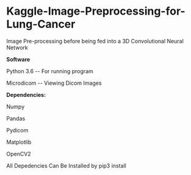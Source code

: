 # Kaggle-Image-Preprocessing-for-Lung-Cancer

Image Pre-processing before being fed into a 3D Convolutional Neural Network



<b>Software</b>

<p>Python 3.6 -- For running program<p>
<p>Microdicom -- Viewing Dicom Images<p>



<b>Dependencies:</b>


<p>Numpy<p>
<p>Pandas<p>
<p>Pydicom<p>
<p>Matplotlib<p>
<p>OpenCV2<p>

<p>All Depedencies Can Be Installed by pip3 install <p>

